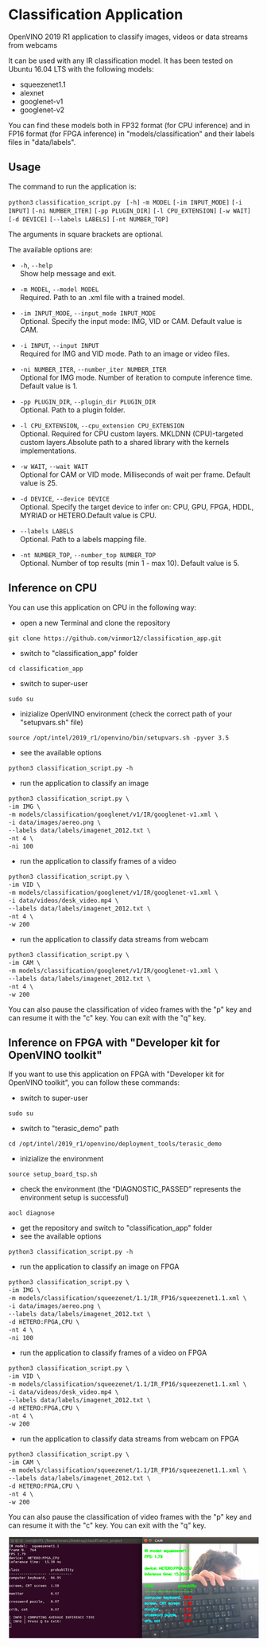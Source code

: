 # Classification Application

OpenVINO 2019 R1 application to classify images, videos or data streams from webcams

It can be used with any IR classification model.
It has been tested on Ubuntu 16.04 LTS with the following models:
  - squeezenet1.1
  - alexnet
  - googlenet-v1
  - googlenet-v2

You can find these models both in FP32 format (for CPU inference) and in FP16 format (for FPGA inference) in "models/classification" and their labels files in "data/labels".

Usage
-
The command to run the application is:   
   
`python3` `classification_script.py ` `[-h]` `-m MODEL` `[-im INPUT_MODE]` `[-i INPUT]` `[-ni NUMBER_ITER]` `[-pp PLUGIN_DIR]` `[-l CPU_EXTENSION]` `[-w WAIT]` `[-d DEVICE]` `[--labels LABELS]` `[-nt NUMBER_TOP] ` 
  
The arguments in square brackets are optional.  

The available options are:  
  
+ `-h`, `--help `  
  Show help message and exit.  
    
+  `-m MODEL`, `--model MODEL`  
  Required. Path to an .xml file with a trained model.  
    
+  `-im INPUT_MODE`, `--input_mode INPUT_MODE`  
  Optional. Specify the input mode: IMG, VID or CAM. Default value is CAM.  
  
+  `-i INPUT`, `--input INPUT`  
  Required for IMG and VID mode. Path to an image or video files.  
                          
+  `-ni NUMBER_ITER`, `--number_iter NUMBER_ITER`  
  Optional for IMG mode. Number of iteration to compute inference time. Default value is 1.  
                          
+  `-pp PLUGIN_DIR`, `--plugin_dir PLUGIN_DIR`  
  Optional. Path to a plugin folder.  
                          
+  `-l CPU_EXTENSION`, `--cpu_extension CPU_EXTENSION`  
   Optional. Required for CPU custom layers. MKLDNN (CPU)-targeted custom layers.Absolute path to
   a shared library with the kernels implementations.  
                          
+  `-w WAIT`, `--wait WAIT`    
  Optional for CAM or VID mode. Milliseconds of wait per frame. Default value is 25.  
    
+  `-d DEVICE`, `--device DEVICE`  
   Optional. Specify the target device to infer on: CPU, GPU, FPGA, HDDL, MYRIAD or
   HETERO.Default value is CPU.  
                          
+  `--labels LABELS`         
  Optional. Path to a labels mapping file.  
    
+  `-nt NUMBER_TOP`, `--number_top NUMBER_TOP`  
  Optional. Number of top results (min 1 - max 10). Default value is 5.  
                          

Inference on CPU
  -  
You can use this application on CPU in the following way:
  - open a new Terminal and clone the repository
  ```
  git clone https://github.com/vinmor12/classification_app.git
  ```
  - switch to "classification_app" folder
  ```
  cd classification_app
  ```
  - switch to super-user
  ```
  sudo su
  ```
  - inizialize OpenVINO environment (check the correct path of your "setupvars.sh" file)
  ```
  source /opt/intel/2019_r1/openvino/bin/setupvars.sh -pyver 3.5
  ```
  - see the available options
  ```
  python3 classification_script.py -h
  ```
  - run the application to classify an image
  ```
  python3 classification_script.py \
  -im IMG \
  -m models/classification/googlenet/v1/IR/googlenet-v1.xml \
  -i data/images/aereo.png \
  --labels data/labels/imagenet_2012.txt \
  -nt 4 \
  -ni 100
  ```
  - run the application to classify frames of a video
  ```
  python3 classification_script.py \
  -im VID \
  -m models/classification/googlenet/v1/IR/googlenet-v1.xml \
  -i data/videos/desk_video.mp4 \
  --labels data/labels/imagenet_2012.txt \
  -nt 4 \
  -w 200
  ```
  - run the application to classify data streams from webcam
  ```
  python3 classification_script.py \
  -im CAM \
  -m models/classification/googlenet/v1/IR/googlenet-v1.xml \
  --labels data/labels/imagenet_2012.txt \
  -nt 4 \
  -w 200
  ```

You can also pause the classification of video frames with the "p" key and can resume it with the "c" key.
You can exit with the "q" key.

Inference on FPGA with "Developer kit for OpenVINO toolkit"
  -  
If you want to use this application on FPGA with "Developer kit for OpenVINO toolkit", you can follow these commands:
  - switch to super-user
  ```
  sudo su
  ```
  - switch to "terasic_demo" path
  ```
  cd /opt/intel/2019_r1/openvino/deployment_tools/terasic_demo
  ```
  - inizialize the environment
  ```
  source setup_board_tsp.sh
  ```
  - check the environment (the “DIAGNOSTIC_PASSED” represents the environment setup is successful)
  ```
  aocl diagnose
  ```
  - get the repository and switch to "classification_app" folder
  - see the available options
  ```
  python3 classification_script.py -h
  ```
  - run the application to classify an image on FPGA
  ```
  python3 classification_script.py \
  -im IMG \
  -m models/classification/squeezenet/1.1/IR_FP16/squeezenet1.1.xml \
  -i data/images/aereo.png \
  --labels data/labels/imagenet_2012.txt \
  -d HETERO:FPGA,CPU \
  -nt 4 \
  -ni 100
  ```
  - run the application to classify frames of a video on FPGA
  ```
  python3 classification_script.py \
  -im VID \
  -m models/classification/squeezenet/1.1/IR_FP16/squeezenet1.1.xml \
  -i data/videos/desk_video.mp4 \
  --labels data/labels/imagenet_2012.txt \
  -d HETERO:FPGA,CPU \
  -nt 4 \
  -w 200
  ```
  - run the application to classify data streams from webcam on FPGA
  ```
  python3 classification_script.py \
  -im CAM \
  -m models/classification/squeezenet/1.1/IR_FP16/squeezenet1.1.xml \
  --labels data/labels/imagenet_2012.txt \
  -d HETERO:FPGA,CPU \
  -nt 4 \
  -w 200
  ```

You can also pause the classification of video frames with the "p" key and can resume it with the "c" key.
You can exit with the "q" key.

![classification](https://raw.githubusercontent.com/vinmor12/classification_app/main/data/result/test.png)
